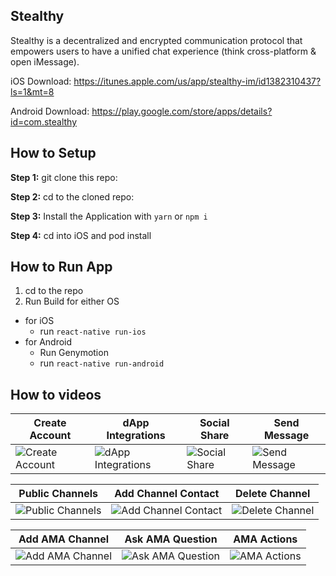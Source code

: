 ## Stealthy

Stealthy is a decentralized and encrypted communication protocol that empowers users to have a unified chat experience (think cross-platform & open iMessage). 

iOS Download: https://itunes.apple.com/us/app/stealthy-im/id1382310437?ls=1&mt=8

Android Download: https://play.google.com/store/apps/details?id=com.stealthy


## How to Setup

**Step 1:** git clone this repo:

**Step 2:** cd to the cloned repo:

**Step 3:** Install the Application with `yarn` or `npm i`

**Step 4:** cd into iOS and pod install


## How to Run App

1. cd to the repo
2. Run Build for either OS
  * for iOS
    * run `react-native run-ios`
  * for Android
    * Run Genymotion
    * run `react-native run-android`


## How to videos

| Create Account | dApp Integrations | Social Share | Send Message | 
| --- | --- | --- | --- |
| ![Create Account](https://media.giphy.com/media/9xyQO1Sj0gN7bLaz0K/giphy.gif) | ![dApp Integrations](https://media.giphy.com/media/8mBRiBal57zjlAtFDz/giphy.gif) | ![Social Share](https://media.giphy.com/media/fQPSiTOZXeneEQRXnH/giphy.gif) | ![Send Message](https://media.giphy.com/media/ncaHx4Xkl9MpUhZbsj/giphy.gif) |

| Public Channels | Add Channel Contact | Delete Channel |
| --- | --- | --- |
| ![Public Channels](https://media.giphy.com/media/4TbiamWqId0BdcOQ99/giphy.gif) | ![Add Channel Contact](https://media.giphy.com/media/TgIPej6l3sPfaYZ512/giphy.gif) | ![Delete Channel](https://media.giphy.com/media/1YiyKkkVJjJsit7VnE/giphy.gif) |

| Add AMA Channel | Ask AMA Question | AMA Actions |
| --- | --- | --- |
| ![Add AMA Channel](https://media.giphy.com/media/7JKJWxSeUdM11h2ilG/giphy.gif) | ![Ask AMA Question](https://media.giphy.com/media/yxZrR00pOitsp1v2jD/giphy.gif) | ![AMA Actions](https://media.giphy.com/media/5neScrtg2pF63iEYRi/giphy.gif) |
